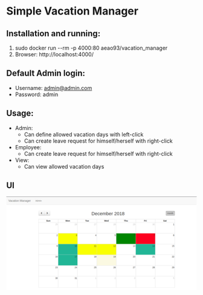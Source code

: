 # Simple Vacation Manager


## Installation and running:
1. sudo docker run --rm -p 4000:80 aeao93/vacation_manager
2. Browser: http://localhost:4000/

## Default Admin login:
  - Username: admin@admin.com
  - Password: admin

## Usage:
  - Admin:
    - Can define allowed vacation days with left-click
    - Can create leave request for himself/herself with right-click
  - Employee:
    - Can create leave request for himself/herself with right-click
  - View:
    - Can view allowed vacation days

## UI
![alt text](https://github.com/twothinking/vacation_manager/blob/master/Screenshot%20from%202018-12-19%2016-39-01.jpg)
